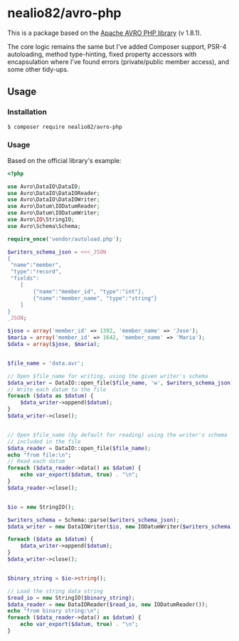 # nealio82/avro-php

This is a package based on the [Apache AVRO PHP library](http://apache.mirror.anlx.net/avro/) (v 1.8.1).

The core logic remains the same but I've added Composer support, PSR-4 autoloading, method type-hinting, fixed property accessors with encapsulation where I've found errors (private/public member access), and some other tidy-ups.

## Usage

### Installation

```bash
$ composer require nealio82/avro-php
```

### Usage

Based on the official library's example:

```php
<?php

use Avro\DataIO\DataIO;
use Avro\DataIO\DataIOReader;
use Avro\DataIO\DataIOWriter;
use Avro\Datum\IODatumReader;
use Avro\Datum\IODatumWriter;
use Avro\IO\StringIO;
use Avro\Schema\Schema;

require_once('vendor/autoload.php');

$writers_schema_json = <<<_JSON
{
 "name":"member",
 "type":"record",
 "fields":
    [
        {"name":"member_id", "type":"int"},
        {"name":"member_name", "type":"string"}
    ]
}
_JSON;

$jose = array('member_id' => 1392, 'member_name' => 'Jose');
$maria = array('member_id' => 1642, 'member_name' => 'Maria');
$data = array($jose, $maria);


$file_name = 'data.avr';

// Open $file_name for writing, using the given writer's schema
$data_writer = DataIO::open_file($file_name, 'w', $writers_schema_json);
// Write each datum to the file
foreach ($data as $datum) {
    $data_writer->append($datum);
}
$data_writer->close();


// Open $file_name (by default for reading) using the writer's schema
// included in the file
$data_reader = DataIO::open_file($file_name);
echo "from file:\n";
// Read each datum
foreach ($data_reader->data() as $datum) {
    echo var_export($datum, true) . "\n";
}
$data_reader->close();


$io = new StringIO();

$writers_schema = Schema::parse($writers_schema_json);
$data_writer = new DataIOWriter($io, new IODatumWriter($writers_schema), $writers_schema);

foreach ($data as $datum) {
    $data_writer->append($datum);
}
$data_writer->close();


$binary_string = $io->string();

// Load the string data string
$read_io = new StringIO($binary_string);
$data_reader = new DataIOReader($read_io, new IODatumReader());
echo "from binary string:\n";
foreach ($data_reader->data() as $datum) {
    echo var_export($datum, true) . "\n";
}
```
